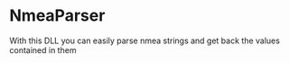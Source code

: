 # NmeaParser
With this DLL you can easily parse nmea strings and get back the values contained in them

